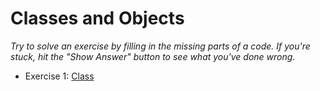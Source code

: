 # Classes and Objects
_Try to solve an exercise by filling in the missing parts of a code. If you're stuck, hit the "Show Answer" button to see what you've done wrong._
- Exercise 1: [Class](https://www.w3schools.com/python/exercise.asp?filename=exercise_classes1)